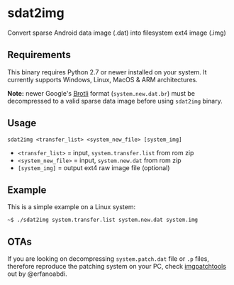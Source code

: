 # sdat2img
Convert sparse Android data image (.dat) into filesystem ext4 image (.img)

## Requirements
This binary requires Python 2.7 or newer installed on your system. 
It currently supports Windows, Linux, MacOS & ARM architectures.

**Note:** newer Google's [Brotli](https://github.com/google/brotli) format (`system.new.dat.br`) must be decompressed to a valid sparse data image before using `sdat2img` binary.

## Usage
```
sdat2img <transfer_list> <system_new_file> [system_img]
```
- `<transfer_list>` = input, `system.transfer.list` from rom zip
- `<system_new_file>` = input, `system.new.dat` from rom zip
- `[system_img]` = output ext4 raw image file (optional)

## Example
This is a simple example on a Linux system: 
```
~$ ./sdat2img system.transfer.list system.new.dat system.img
```

## OTAs
If you are looking on decompressing `system.patch.dat` file or `.p` files, therefore reproduce the patching system on your PC, check [imgpatchtools](https://github.com/erfanoabdi/imgpatchtools) out by @erfanoabdi.
